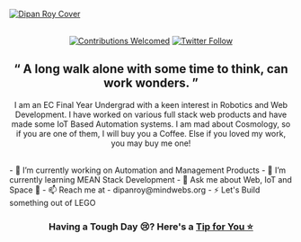 [![Dipan Roy Cover](https://raw.githubusercontent.com/dipan29/dipan29/master/github-cover.png)](https://www.DipanRoy.com)
<p align="center">
  <br/><a href="#contributing"><img alt="Contributions Welcomed" src="https://img.shields.io/badge/contributions-welcomed-blueviolet?style=for-the-badge&labelColor=black&logo=github"></a>  <a href="https://twitter.com/DipanR29"><img alt="Twitter Follow" src="https://img.shields.io/twitter/follow/dipanr29?style=for-the-badge&color=09f&labelColor=black&logo=twitter&label=@DipanR29"></a><br/>
</p>
<h2 align="center">&ldquo; A long walk alone with some time to think, can work wonders. &rdquo;</h2>
<p align="center">I am an EC Final Year Undergrad with a keen interest in Robotics and Web Development. I have worked on various full stack web products and have made some IoT Based Automation systems. I am mad about Cosmology, so if you are one of them, I will buy you a Coffee. Else if you loved my work, you may buy me one!</p>
<br/>
- 🔭 I’m currently working on Automation and Management Products
- 🌱 I’m currently learning MEAN Stack Development
- 💬 Ask me about Web, IoT and Space 🌌
- 📫 Reach me at - dipanroy@mindwebs.org
- ⚡ Let's Build something out of LEGO

<br/>
<h3 align="center">Having a Tough Day 😢? Here's a <a href="https://dipan29.github.io/Random-Advice/">Tip for You ⭐</a></h3>
